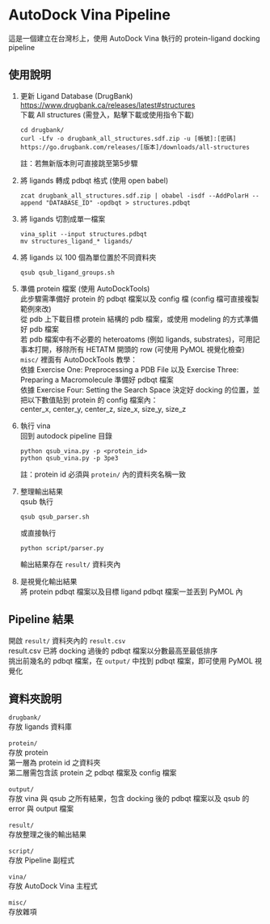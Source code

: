 
# AutoDock Vina Pipeline
這是一個建立在台灣杉上，使用 AutoDock Vina 執行的 protein-ligand docking pipeline

## 使用說明
1. 更新 Ligand Database (DrugBank)</br>
    https://www.drugbank.ca/releases/latest#structures</br>
    下載 All structures (需登入，點擊下載或使用指令下載)</br>
    ```
    cd drugbank/
    curl -Lfv -o drugbank_all_structures.sdf.zip -u [帳號]:[密碼] https://go.drugbank.com/releases/[版本]/downloads/all-structures
    ```
    註：若無新版本則可直接跳至第5步驟

2. 將 ligands 轉成 pdbqt 格式 (使用 open babel)
    ```
    zcat drugbank_all_structures.sdf.zip | obabel -isdf --AddPolarH --append "DATABASE_ID" -opdbqt > structures.pdbqt
    ```
3. 將 ligands 切割成單一檔案
    ```
    vina_split --input structures.pdbqt
    mv structures_ligand_* ligands/
    ```
4. 將 ligands 以 100 個為單位置於不同資料夾
    ```
    qsub qsub_ligand_groups.sh
    ```
5. 準備 protein 檔案 (使用 AutoDockTools)</br>
    此步驟需準備好 protein 的 pdbqt 檔案以及 config 檔 (config 檔可直接複製範例來改)</br>
    從 pdb 上下載目標 protein 結構的 pdb 檔案，或使用 modeling 的方式準備好 pdb 檔案</br>
    若 pdb 檔案中有不必要的 heteroatoms (例如 ligands, substrates)，可用記事本打開，移除所有 HETATM 開頭的 row (可使用 PyMOL 視覺化檢查)</br>
    `misc/` 裡面有 AutoDockTools 教學：</br>
    依據 Exercise One: Preprocessing a PDB File 以及 Exercise Three: Preparing a Macromolecule 準備好 pdbqt 檔案</br>
    依據 Exercise Four: Setting the Search Space 決定好 docking 的位置，並把以下數值貼到 protein 的 config 檔案內：</br>
    center_x, center_y, center_z, size_x, size_y, size_z
    
6. 執行 vina </br>
    回到 autodock pipeline 目錄</br>
    ```
    python qsub_vina.py -p <protein_id>
    python qsub_vina.py -p 3pe3
    ```
    註：protein id 必須與 `protein/` 內的資料夾名稱一致

7. 整理輸出結果</br>
    qsub 執行
    ```
    qsub qsub_parser.sh
    ```
    或直接執行
    ```
    python script/parser.py
    ```
    輸出結果存在 `result/` 資料夾內</br>

8. 是視覺化輸出結果</br>
    將 protein pdbqt 檔案以及目標 ligand pdbqt 檔案一並丟到 PyMOL 內</br>

## Pipeline 結果
開啟 `result/` 資料夾內的 `result.csv`</br>
result.csv 已將 docking 過後的 pdbqt 檔案以分數最高至最低排序</br>
挑出前幾名的 pdbqt 檔案，在 `output/` 中找到 pdbqt 檔案，即可使用 PyMOL 視覺化</br>

## 資料夾說明
`drugbank/`</br>
    存放 ligands 資料庫</br></br>
`protein/`</br>
    存放 protein</br>
    第一層為 protein id 之資料夾</br>
    第二層需包含該 protein 之 pdbqt 檔案及 config 檔案</br></br>
`output/`</br>
    存放 vina 與 qsub 之所有結果，包含 docking 後的 pdbqt 檔案以及 qsub 的 error 與 output 檔案</br></br>
`result/`</br>
    存放整理之後的輸出結果</br></br>
`script/`</br>
    存放 Pipeline 副程式</br></br>
`vina/`</br>
    存放 AutoDock Vina 主程式</br></br>
`misc/`</br>
    存放雜項</br>
